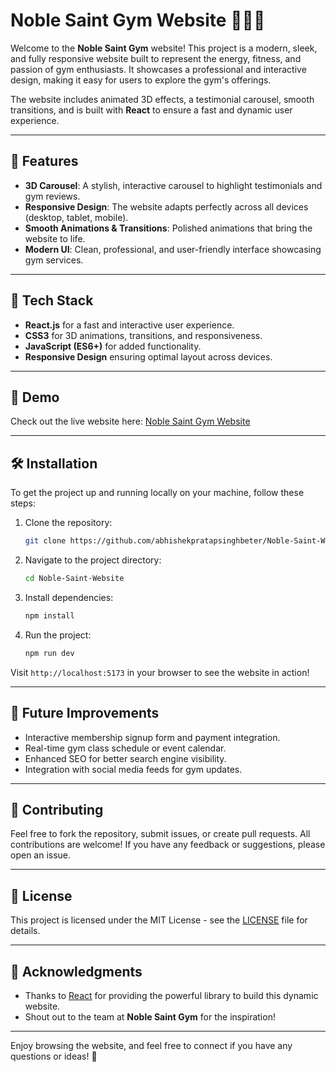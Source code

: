 # Noble Saint Gym Website 🏋️‍♂️✨

Welcome to the **Noble Saint Gym** website! This project is a modern, sleek, and fully responsive website built to represent the energy, fitness, and passion of gym enthusiasts. It showcases a professional and interactive design, making it easy for users to explore the gym's offerings.

The website includes animated 3D effects, a testimonial carousel, smooth transitions, and is built with **React** to ensure a fast and dynamic user experience.

---

## 🎯 Features

- **3D Carousel**: A stylish, interactive carousel to highlight testimonials and gym reviews.
- **Responsive Design**: The website adapts perfectly across all devices (desktop, tablet, mobile).
- **Smooth Animations & Transitions**: Polished animations that bring the website to life.
- **Modern UI**: Clean, professional, and user-friendly interface showcasing gym services.

---

## 🚀 Tech Stack

- **React.js** for a fast and interactive user experience.
- **CSS3** for 3D animations, transitions, and responsiveness.
- **JavaScript (ES6+)** for added functionality.
- **Responsive Design** ensuring optimal layout across devices.

---

## 📸 Demo

Check out the live website here: [Noble Saint Gym Website](https://noblesaintgym.netlify.app/)

---

## 🛠 Installation

To get the project up and running locally on your machine, follow these steps:

1. Clone the repository:

    ```bash
    git clone https://github.com/abhishekpratapsinghbeter/Noble-Saint-Website.git
    ```

2. Navigate to the project directory:

    ```bash
    cd Noble-Saint-Website
    ```

3. Install dependencies:

    ```bash
    npm install
    ```

4. Run the project:

    ```bash
    npm run dev
    ```

Visit `http://localhost:5173` in your browser to see the website in action!

---

## 📄 Future Improvements

- Interactive membership signup form and payment integration.
- Real-time gym class schedule or event calendar.
- Enhanced SEO for better search engine visibility.
- Integration with social media feeds for gym updates.

---

## 💬 Contributing

Feel free to fork the repository, submit issues, or create pull requests. All contributions are welcome! If you have any feedback or suggestions, please open an issue.

---

## 📑 License

This project is licensed under the MIT License - see the [LICENSE](LICENSE) file for details.

---

## 🌟 Acknowledgments

- Thanks to [React](https://reactjs.org/) for providing the powerful library to build this dynamic website.
- Shout out to the team at **Noble Saint Gym** for the inspiration!

---

Enjoy browsing the website, and feel free to connect if you have any questions or ideas! 💪
